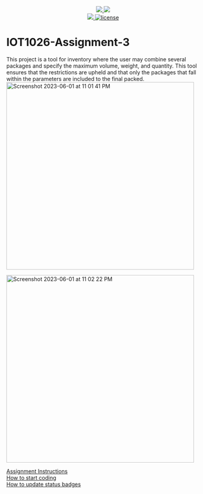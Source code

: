 <p align="center">
	<a href="https://github.com/a00269002/IOT1026-Assignment-3/actions/workflows/ci.yml">
    <img src="https://github.com/a00269002/IOT1026-Assignment-3/actions/workflows/ci.yml/badge.svg"/>
    </a>
	<a href="https://github.com/a00269002/IOT1026-Assignment-3/actions/workflows/formatting.yml">
    <img src="https://github.com/a00269002/IOT1026-Assignment-3/actions/workflows/formatting.yml/badge.svg"/>
	<br/>
    <a href="https://codecov.io/gh/a00269002/IOT1026-Assignment-3" > 
    <img src="https://codecov.io/gh/a00269002/IOT1026-Assignment-3/branch/main/graph/badge.svg?token=JS0857X5JD"/> 
	<img title="MIT License" alt="license" src="https://img.shields.io/badge/license-MIT-informational?style=flat-square">	
    </a>
</p>

# IOT1026-Assignment-3
This project is a tool for inventory where the user may combine several packages and specify the maximum volume, weight, and quantity. This tool ensures that the restrictions are upheld and that only the packages that fall within the parameters are included to the final packed.   
<img width="489" alt="Screenshot 2023-06-01 at 11 01 41 PM" src="https://github.com/a00269002/IOT1026-Assignment-3/assets/123220170/064b4151-26ef-4318-bd83-8ee5a717d1c2">

 <img width="489" alt="Screenshot 2023-06-01 at 11 02 22 PM" src="https://github.com/a00269002/IOT1026-Assignment-3/assets/123220170/38d9ecb9-131b-43ea-b2a6-29d873d82fe6">

        
[Assignment Instructions](docs/instructions.md)  
[How to start coding](docs/how-to-use.md)  
[How to update status badges](docs/how-to-update-badges.md)
